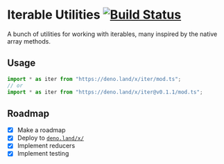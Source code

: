 # Iterable Utilities [![Build Status](https://img.shields.io/github/workflow/status/jajaperson/iterable-utilities/Test%20Deno%20Module)](https://github.com/jajaperson/iterable-utilities/actions?query=workflow%3A%22Test+Deno+Module%22)

A bunch of utilities for working with iterables, many inspired by the native
array methods.

## Usage

```ts
import * as iter from "https://deno.land/x/iter/mod.ts";
// or
import * as iter from "https://deno.land/x/iter@v0.1.1/mod.ts";
```

## Roadmap

- [x] Make a roadmap
- [x] Deploy to [`deno.land/x/`](https://deno.land/x/)
- [x] Implement reducers
- [x] Implement testing
